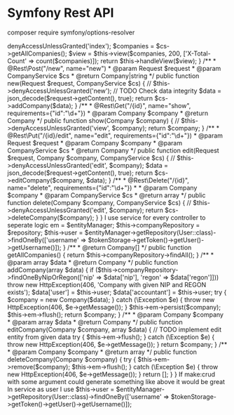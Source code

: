 # Symfony Rest API

composer require symfony/options-resolver 


<?php

namespace App\Controller;

use App\Entity\Company;



<?php

namespace App\Controller;

use App\Entity\Company;
use App\Services\CompanyService;
use FOS\RestBundle\Controller\Annotations as Rest;
use FOS\RestBundle\Controller\FOSRestController;
use Symfony\Component\HttpFoundation\Request;

/**
 * @Rest\Route("/api/company", name="api_company_")
 */
class CompanyController extends FOSRestController
{

	/**
	 * @Rest\Get("", name="index")
	 *
	 * @param CompanyService $cs
	 * @return \Symfony\Component\HttpFoundation\Response
	 */
	public function index(CompanyService $cs)
	{
		 // $this->denyAccessUnlessGranted('index');
		$companies = $cs->getAllCompanies();

		$view = $this->view($companies, 200, ['X-Total-Count' => count($companies)]);

		return $this->handleView($view);
	}

	/**
	 * @Rest\Post("/new", name="new")
	 * @param Request $request
	 * @param CompanyService $cs
	 * @return Company|string
	 */
	public function new(Request $request, CompanyService $cs)
	{
		// $this->denyAccessUnlessGranted('new');
		// TODO Check data integrity
		$data = json_decode($request->getContent(), true);

		return $cs->addCompany($data);
	}

	/**
	 * @Rest\Get("/{id}", name="show", requirements={"id":"\d+"})
	 * @param Company $company
	 * @return Company
	 */
	public function show(Company $company)
	{
		// $this->denyAccessUnlessGranted('view', $company);
		return $company;
	}

	/**
	 * @Rest\Put("/{id}/edit", name="edit", requirements={"id":"\d+"})
	 * @param Request $request
	 * @param Company $company
	 * @param CompanyService $cs
	 * @return Company
	 */
	public function edit(Request $request, Company $company, CompanyService $cs)
	{
		// $this->denyAccessUnlessGranted('edit', $company);
		$data = json_decode($request->getContent(), true);

		return $cs->editCompany($company, $data);
	}

	/**
	 * @Rest\Delete("/{id}", name="delete", requirements={"id":"\d+"})
	 *
	 * @param Company $company
	 * @param CompanyService $cs
	 * @return array
	 */
	public function delete(Company $company, CompanyService $cs)
	{
		// $this->denyAccessUnlessGranted('edit', $company);

		return $cs->deleteCompany($company);
	}
}
I use service for every controller to seperate logic

<?php
namespace App\Services;


use App\Entity\Company;
use App\Entity\User;
use App\Repository\CompanyRepository;
use Doctrine\ORM\EntityManagerInterface;
use Symfony\Component\HttpKernel\Exception\HttpException;
use Symfony\Component\Security\Core\Authentication\Token\Storage\TokenStorageInterface;

/**
 * Class CompanyService
 * @package App\Services
 */
class CompanyService
{

	/**
	 * @var EntityManagerInterface
	 */
	private $em;
	/**
	 * @var CompanyRepository
	 */
	private $companyRepository;

	/**
	 * @var User|null|object
	 */
	private $user;

	/**
	 * CompanyService constructor.
	 * @param EntityManagerInterface $entityManager
	 * @param CompanyRepository $repository
	 */
	public function __construct(EntityManagerInterface $entityManager, CompanyRepository $repository, TokenStorageInterface $tokenStorage)
	{
		$this->em = $entityManager;
		$this->companyRepository = $repository;
		$this->user = $entityManager->getRepository(User::class)->findOneBy(['username' => $tokenStorage->getToken()->getUser()->getUsername()]);
	}

	/**
	 * @return Company[]
	 */
	public function getAllCompanies()
	{
		return $this->companyRepository->findAll();
	}

	/**
	 * @param array $data
	 * @return Company
	 */
	public function addCompany(array $data)
	{

		if ($this->companyRepository->findOneByNipOrRegon(['nip' => $data['nip'], 'regon' => $data['regon']]))
			throw new HttpException(406, 'Company with given NIP and REGON exists');

		$data['user'] = $this->user;
		$data['accountant'] = $this->user;

		try {
			$company = new Company($data);
		} catch (\Exception $e) {
			throw new HttpException(406, $e->getMessage());
		}
		$this->em->persist($company);
		$this->em->flush();

		return $company;
	}

	/**
	 * @param Company $company
	 * @param array $data
	 * @return Company
	 */
	public function editCompany(Company $company, array $data)
	{
		// TODO implement edit entity from given data
		try {
			$this->em->flush();
		} catch (\Exception $e) {
			throw new  HttpException(406, $e->getMessage());
		}

		return $company;
	}

	/**
	 * @param Company $company
	 * @return array
	 */
	public function deleteCompany(Company $company)
	{
		try {
			$this->em->remove($company);
			$this->em->flush();
		} catch (\Exception $e) {
			throw new HttpException(406, $e->getMessage());
		}
		return [];
	}
}
If make:crud with some argument could generate something like above it would be great

In service as user I use

$this->user = $entityManager->getRepository(User::class)->findOneBy(['username' => $tokenStorage->getToken()->getUser()->getUsername()]);